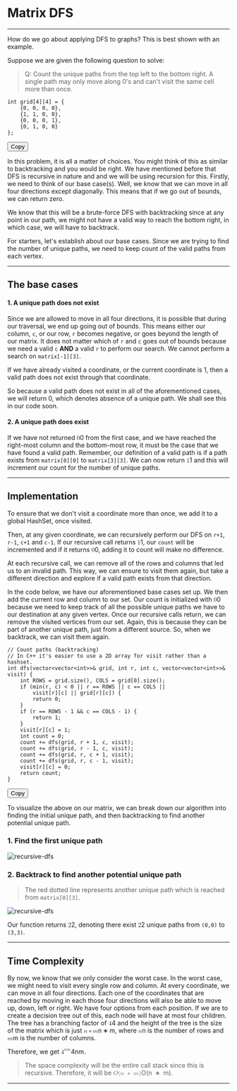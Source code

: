 <div class="my-div"><h1 id="matrix-dfs">Matrix DFS</h1>
<hr>
<p>How do we go about applying DFS to graphs? This is best shown with an example.</p>
<p>Suppose we are given the following question to solve:</p>
<blockquote>
<p>Q: Count the unique paths from the top left to the bottom right. A single path may only move along 0's and can't visit the same cell more than once.</p>
</blockquote>
<div class="code-toolbar"><pre class="language-cpp" tabindex="0"><code class="hljs language-cpp"><span class="token keyword">int</span> grid<span class="token punctuation">[</span><span class="token number">4</span><span class="token punctuation">]</span><span class="token punctuation">[</span><span class="token number">4</span><span class="token punctuation">]</span> <span class="token operator">=</span> <span class="token punctuation">{</span>
    <span class="token punctuation">{</span><span class="token number">0</span><span class="token punctuation">,</span> <span class="token number">0</span><span class="token punctuation">,</span> <span class="token number">0</span><span class="token punctuation">,</span> <span class="token number">0</span><span class="token punctuation">}</span><span class="token punctuation">,</span>
    <span class="token punctuation">{</span><span class="token number">1</span><span class="token punctuation">,</span> <span class="token number">1</span><span class="token punctuation">,</span> <span class="token number">0</span><span class="token punctuation">,</span> <span class="token number">0</span><span class="token punctuation">}</span><span class="token punctuation">,</span>
    <span class="token punctuation">{</span><span class="token number">0</span><span class="token punctuation">,</span> <span class="token number">0</span><span class="token punctuation">,</span> <span class="token number">0</span><span class="token punctuation">,</span> <span class="token number">1</span><span class="token punctuation">}</span><span class="token punctuation">,</span>
    <span class="token punctuation">{</span><span class="token number">0</span><span class="token punctuation">,</span> <span class="token number">1</span><span class="token punctuation">,</span> <span class="token number">0</span><span class="token punctuation">,</span> <span class="token number">0</span><span class="token punctuation">}</span>
<span class="token punctuation">}</span><span class="token punctuation">;</span>
</code></pre><div class="toolbar"><div class="toolbar-item"><button class="copy-to-clipboard-button" type="button" data-copy-state="copy"><span>Copy</span></button></div></div></div>
<p>In this problem, it is all a matter of choices. You might think of this as similar to backtracking and you would be right. We have mentioned before that DFS is recursive in nature and and we will be using recursion for this. Firstly, we need to think of our base case(s). Well, we know that we can move in all four directions except diagonally. This means that if we go out of bounds, we can return zero.</p>
<p>We know that this will be a brute-force DFS with backtracking since at any point in our path, we might not have a valid way to reach the bottom right, in which case, we will have to backtrack.</p>
<p>For starters, let's establish about our base cases. Since we are trying to find the number of unique paths, we need to keep count of the valid paths from each vertex.</p>
<hr>
<h2 id="the-base-cases">The base cases</h2>
<h4 id="1-a-unique-path-does-not-exist">1. A unique path does not exist</h4>
<p>Since we are allowed to move in all four directions, it is possible that during our traversal, we end up going out of bounds. This means either our column, <code class="hljs language-ebnf">c</code>, or our row, <code class="hljs language-ebnf">r</code> becomes negative, or goes beyond the length of our matrix. It does not matter which of <code class="hljs language-ebnf">r</code> and <code class="hljs language-ebnf">c</code> goes out of bounds because we need a valid <code class="hljs language-ebnf">c</code> <strong>AND</strong> a valid <code class="hljs language-ebnf">r</code> to perform our search. We cannot perform a search on <code class="hljs language-apache">matrix[-1][3]</code>.</p>
<p>If we have already visited a coordinate, or the current coordinate is 1, then a valid path does not exist through that coordinate.</p>
<p>So because a valid path does not exist in all of the aforementioned cases, we will return 0, which denotes absence of a unique path. We shall see this in our code soon.</p>
<h4 id="2-a-unique-path-does-exist">2. A unique path does exist</h4>
<p>If we have not returned <span class="katex"><span class="katex-mathml"><math xmlns="http://www.w3.org/1998/Math/MathML"><semantics><mrow><mn>0</mn></mrow><annotation encoding="application/x-tex">0</annotation></semantics></math></span><span class="katex-html" aria-hidden="true"><span class="base"><span class="strut" style="height:0.6444em;"></span><span class="mord">0</span></span></span></span> from the first case, and we have reached the right-most column and the bottom-most row, it must be the case that we have found a valid path. Remember, our definition of a valid path is if a path exists from <code class="hljs language-apache">matrix[0][0]</code> to <code class="hljs language-apache">matrix[3][3]</code>. We can now return <span class="katex"><span class="katex-mathml"><math xmlns="http://www.w3.org/1998/Math/MathML"><semantics><mrow><mn>1</mn></mrow><annotation encoding="application/x-tex">1</annotation></semantics></math></span><span class="katex-html" aria-hidden="true"><span class="base"><span class="strut" style="height:0.6444em;"></span><span class="mord">1</span></span></span></span> and this will increment our count for the number of unique paths.</p>
<hr>
<h2 id="implementation">Implementation</h2>
<p>To ensure that we don't visit a coordinate more than once, we add it to a global HashSet, once visited.</p>
<p>Then, at any given coordinate, we can recursively perform our DFS on <code class="hljs language-apache">r+1</code>, <code class="hljs language-apache">r-1</code>, <code class="hljs language-apache">c+1</code> and <code class="hljs language-apache">c-1</code>. If our recursive call returns <span class="katex"><span class="katex-mathml"><math xmlns="http://www.w3.org/1998/Math/MathML"><semantics><mrow><mn>1</mn></mrow><annotation encoding="application/x-tex">1</annotation></semantics></math></span><span class="katex-html" aria-hidden="true"><span class="base"><span class="strut" style="height:0.6444em;"></span><span class="mord">1</span></span></span></span>, our <code class="hljs language-applescript">count</code> will be incremented and if it returns <span class="katex"><span class="katex-mathml"><math xmlns="http://www.w3.org/1998/Math/MathML"><semantics><mrow><mn>0</mn></mrow><annotation encoding="application/x-tex">0</annotation></semantics></math></span><span class="katex-html" aria-hidden="true"><span class="base"><span class="strut" style="height:0.6444em;"></span><span class="mord">0</span></span></span></span>, adding it to count will make no difference.</p>
<p>At each recursive call, we can remove all of the rows and columns that led us to an invalid path. This way, we can ensure to visit them again, but take a different direction and explore if a valid path exists from that direction.</p>
<p>In the code below, we have our aforementioned base cases set up. We then add the current row and column to our set. Our count is initialized with <span class="katex"><span class="katex-mathml"><math xmlns="http://www.w3.org/1998/Math/MathML"><semantics><mrow><mn>0</mn></mrow><annotation encoding="application/x-tex">0</annotation></semantics></math></span><span class="katex-html" aria-hidden="true"><span class="base"><span class="strut" style="height:0.6444em;"></span><span class="mord">0</span></span></span></span> because we need to keep track of all the possible unique paths we have to our destination at any given vertex. Once our recursive calls return, we can remove the visited vertices from our set. Again, this is because they can be part of another unique path, just from a different source. So, when we backtrack, we can visit them again.</p>
<div class="code-toolbar"><pre class="language-cpp" tabindex="0"><code class="hljs language-cpp"><span class="token comment">// Count paths (backtracking)</span>
<span class="token comment">// In C++ it's easier to use a 2D array for visit rather than a hashset.</span>
<span class="token keyword">int</span> <span class="token function">dfs</span><span class="token punctuation">(</span>vector<span class="token operator">&lt;</span>vector<span class="token operator">&lt;</span><span class="token keyword">int</span><span class="token operator">&gt;&gt;</span><span class="token operator">&amp;</span> grid<span class="token punctuation">,</span> <span class="token keyword">int</span> r<span class="token punctuation">,</span> <span class="token keyword">int</span> c<span class="token punctuation">,</span> vector<span class="token operator">&lt;</span>vector<span class="token operator">&lt;</span><span class="token keyword">int</span><span class="token operator">&gt;&gt;</span><span class="token operator">&amp;</span> visit<span class="token punctuation">)</span> <span class="token punctuation">{</span>
    <span class="token keyword">int</span> ROWS <span class="token operator">=</span> grid<span class="token punctuation">.</span><span class="token function">size</span><span class="token punctuation">(</span><span class="token punctuation">)</span><span class="token punctuation">,</span> COLS <span class="token operator">=</span> grid<span class="token punctuation">[</span><span class="token number">0</span><span class="token punctuation">]</span><span class="token punctuation">.</span><span class="token function">size</span><span class="token punctuation">(</span><span class="token punctuation">)</span><span class="token punctuation">;</span>
    <span class="token keyword">if</span> <span class="token punctuation">(</span><span class="token function">min</span><span class="token punctuation">(</span>r<span class="token punctuation">,</span> c<span class="token punctuation">)</span> <span class="token operator">&lt;</span> <span class="token number">0</span> <span class="token operator">||</span> r <span class="token operator">==</span> ROWS <span class="token operator">||</span> c <span class="token operator">==</span> COLS <span class="token operator">||</span>
        visit<span class="token punctuation">[</span>r<span class="token punctuation">]</span><span class="token punctuation">[</span>c<span class="token punctuation">]</span> <span class="token operator">||</span> grid<span class="token punctuation">[</span>r<span class="token punctuation">]</span><span class="token punctuation">[</span>c<span class="token punctuation">]</span><span class="token punctuation">)</span> <span class="token punctuation">{</span>
        <span class="token keyword">return</span> <span class="token number">0</span><span class="token punctuation">;</span>
    <span class="token punctuation">}</span>
    <span class="token keyword">if</span> <span class="token punctuation">(</span>r <span class="token operator">==</span> ROWS <span class="token operator">-</span> <span class="token number">1</span> <span class="token operator">&amp;&amp;</span> c <span class="token operator">==</span> COLS <span class="token operator">-</span> <span class="token number">1</span><span class="token punctuation">)</span> <span class="token punctuation">{</span>
        <span class="token keyword">return</span> <span class="token number">1</span><span class="token punctuation">;</span>
    <span class="token punctuation">}</span>
    visit<span class="token punctuation">[</span>r<span class="token punctuation">]</span><span class="token punctuation">[</span>c<span class="token punctuation">]</span> <span class="token operator">=</span> <span class="token number">1</span><span class="token punctuation">;</span>
    <span class="token keyword">int</span> count <span class="token operator">=</span> <span class="token number">0</span><span class="token punctuation">;</span>
    count <span class="token operator">+=</span> <span class="token function">dfs</span><span class="token punctuation">(</span>grid<span class="token punctuation">,</span> r <span class="token operator">+</span> <span class="token number">1</span><span class="token punctuation">,</span> c<span class="token punctuation">,</span> visit<span class="token punctuation">)</span><span class="token punctuation">;</span>
    count <span class="token operator">+=</span> <span class="token function">dfs</span><span class="token punctuation">(</span>grid<span class="token punctuation">,</span> r <span class="token operator">-</span> <span class="token number">1</span><span class="token punctuation">,</span> c<span class="token punctuation">,</span> visit<span class="token punctuation">)</span><span class="token punctuation">;</span>
    count <span class="token operator">+=</span> <span class="token function">dfs</span><span class="token punctuation">(</span>grid<span class="token punctuation">,</span> r<span class="token punctuation">,</span> c <span class="token operator">+</span> <span class="token number">1</span><span class="token punctuation">,</span> visit<span class="token punctuation">)</span><span class="token punctuation">;</span>
    count <span class="token operator">+=</span> <span class="token function">dfs</span><span class="token punctuation">(</span>grid<span class="token punctuation">,</span> r<span class="token punctuation">,</span> c <span class="token operator">-</span> <span class="token number">1</span><span class="token punctuation">,</span> visit<span class="token punctuation">)</span><span class="token punctuation">;</span>
    visit<span class="token punctuation">[</span>r<span class="token punctuation">]</span><span class="token punctuation">[</span>c<span class="token punctuation">]</span> <span class="token operator">=</span> <span class="token number">0</span><span class="token punctuation">;</span>
    <span class="token keyword">return</span> count<span class="token punctuation">;</span>
<span class="token punctuation">}</span>
</code></pre><div class="toolbar"><div class="toolbar-item"><button class="copy-to-clipboard-button" type="button" data-copy-state="copy"><span>Copy</span></button></div></div></div>
<p>To visualize the above on our matrix, we can break down our algorithm into finding the initial unique path, and then backtracking to find another potential unique path.</p>
<h3 id="1-find-the-first-unique-path">1. Find the first unique path</h3>
<p><img src="https://imagedelivery.net/CLfkmk9Wzy8_9HRyug4EVA/7717e227-5da3-4b91-fe73-b25065d78c00/sharpen=1" alt="recursive-dfs"></p>
<h3 id="2-backtrack-to-find-another-potential-unique-path">2. Backtrack to find another potential unique path</h3>
<blockquote>
<p>The red dotted line represents another unique path which is reached from <code class="hljs language-apache">matrix[0][3]</code>.</p>
</blockquote>
<p><img src="https://imagedelivery.net/CLfkmk9Wzy8_9HRyug4EVA/c1fd94d4-7a68-4e8d-4f91-5a5f3ec92c00/sharpen=1" alt="recursive-dfs"></p>
<p>Our function returns <span class="katex"><span class="katex-mathml"><math xmlns="http://www.w3.org/1998/Math/MathML"><semantics><mrow><mn>2</mn></mrow><annotation encoding="application/x-tex">2</annotation></semantics></math></span><span class="katex-html" aria-hidden="true"><span class="base"><span class="strut" style="height:0.6444em;"></span><span class="mord">2</span></span></span></span>, denoting there exist <span class="katex"><span class="katex-mathml"><math xmlns="http://www.w3.org/1998/Math/MathML"><semantics><mrow><mn>2</mn></mrow><annotation encoding="application/x-tex">2</annotation></semantics></math></span><span class="katex-html" aria-hidden="true"><span class="base"><span class="strut" style="height:0.6444em;"></span><span class="mord">2</span></span></span></span> unique paths from <code class="hljs language-clojure">(0,0)</code> to <code class="hljs language-clojure">(3,3)</code>.</p>
<hr>
<h2 id="time-complexity">Time Complexity</h2>
<p>By now, we know that we only consider the worst case. In the worst case, we might need to visit every single row and column. At every coordinate, we can move in all four directions. Each one of the coordinates that are reached by moving in each those four directions will also be able to move up, down, left or right. We have four options from each position. If we are to create a decision tree out of this, each node will have at most four children. The tree has a branching factor of <span class="katex"><span class="katex-mathml"><math xmlns="http://www.w3.org/1998/Math/MathML"><semantics><mrow><mn>4</mn></mrow><annotation encoding="application/x-tex">4</annotation></semantics></math></span><span class="katex-html" aria-hidden="true"><span class="base"><span class="strut" style="height:0.6444em;"></span><span class="mord">4</span></span></span></span> and the height of the tree is the size of the matrix which is just <span class="katex"><span class="katex-mathml"><math xmlns="http://www.w3.org/1998/Math/MathML"><semantics><mrow><mi>n</mi><mo>∗</mo><mi>m</mi></mrow><annotation encoding="application/x-tex">n*m</annotation></semantics></math></span><span class="katex-html" aria-hidden="true"><span class="base"><span class="strut" style="height:0.4653em;"></span><span class="mord mathnormal">n</span><span class="mspace" style="margin-right:0.2222em;"></span><span class="mbin">∗</span><span class="mspace" style="margin-right:0.2222em;"></span></span><span class="base"><span class="strut" style="height:0.4306em;"></span><span class="mord mathnormal">m</span></span></span></span>, where <span class="katex"><span class="katex-mathml"><math xmlns="http://www.w3.org/1998/Math/MathML"><semantics><mrow><mi>n</mi></mrow><annotation encoding="application/x-tex">n</annotation></semantics></math></span><span class="katex-html" aria-hidden="true"><span class="base"><span class="strut" style="height:0.4306em;"></span><span class="mord mathnormal">n</span></span></span></span> is the number of rows and <span class="katex"><span class="katex-mathml"><math xmlns="http://www.w3.org/1998/Math/MathML"><semantics><mrow><mi>m</mi></mrow><annotation encoding="application/x-tex">m</annotation></semantics></math></span><span class="katex-html" aria-hidden="true"><span class="base"><span class="strut" style="height:0.4306em;"></span><span class="mord mathnormal">m</span></span></span></span> is the number of columns.</p>
<p>Therefore, we get <span class="katex"><span class="katex-mathml"><math xmlns="http://www.w3.org/1998/Math/MathML"><semantics><mrow><msup><mn>4</mn><mrow><mi>n</mi><mi>m</mi></mrow></msup></mrow><annotation encoding="application/x-tex">4^{{nm}}</annotation></semantics></math></span><span class="katex-html" aria-hidden="true"><span class="base"><span class="strut" style="height:0.6644em;"></span><span class="mord"><span class="mord">4</span><span class="msupsub"><span class="vlist-t"><span class="vlist-r"><span class="vlist" style="height:0.6644em;"><span style="top:-3.063em;margin-right:0.05em;"><span class="pstrut" style="height:2.7em;"></span><span class="sizing reset-size6 size3 mtight"><span class="mord mtight"><span class="mord mtight"><span class="mord mathnormal mtight">nm</span></span></span></span></span></span></span></span></span></span></span></span></span>.</p>
<blockquote>
<p>The space complexity will be the entire call stack since this is recursive. Therefore, it will be <span class="katex"><span class="katex-mathml"><math xmlns="http://www.w3.org/1998/Math/MathML"><semantics><mrow><mi>O</mi><mo stretchy="false">(</mo><mi>n</mi><mtext>&nbsp;</mtext><mo>∗</mo><mtext>&nbsp;</mtext><mi>m</mi><mo stretchy="false">)</mo></mrow><annotation encoding="application/x-tex">O(n\ *\ m)</annotation></semantics></math></span><span class="katex-html" aria-hidden="true"><span class="base"><span class="strut" style="height:1em;vertical-align:-0.25em;"></span><span class="mord mathnormal" style="margin-right:0.02778em;">O</span><span class="mopen">(</span><span class="mord mathnormal">n</span><span class="mspace">&nbsp;</span><span class="mspace" style="margin-right:0.2222em;"></span><span class="mbin">∗</span><span class="mspace">&nbsp;</span><span class="mspace" style="margin-right:0.2222em;"></span></span><span class="base"><span class="strut" style="height:1em;vertical-align:-0.25em;"></span><span class="mord mathnormal">m</span><span class="mclose">)</span></span></span></span>.</p>
</blockquote>
<hr>
</div>